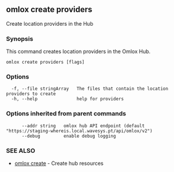 ## omlox create providers

Create location providers in the Hub

### Synopsis


This command creates location providers in the Omlox Hub.


```
omlox create providers [flags]
```

### Options

```
  -f, --file stringArray   The files that contain the location providers to create
  -h, --help               help for providers
```

### Options inherited from parent commands

```
      --addr string   omlox hub API endpoint (default "https://staging-whereis.local.wavesys.pt/api/omlox/v2")
      --debug         enable debug logging
```

### SEE ALSO

* [omlox create](omlox_create.md)	 - Create hub resources

